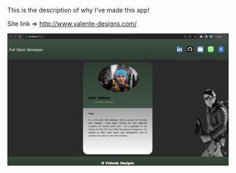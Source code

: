 This is the description of why I've made this app!

Site link =>  http://www.valente-designs.com/

<img src="./src/images/business_card.png" alt="Alt text" title="Optional title">